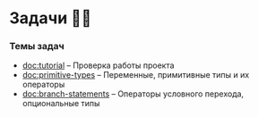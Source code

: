 # Задачи 🧑‍💻

### Темы задач

- <doc:tutorial> – Проверка работы проекта
- <doc:primitive-types> – Переменные, примитивные типы и их операторы
- <doc:branch-statements> – Операторы условного перехода, опциональные типы
